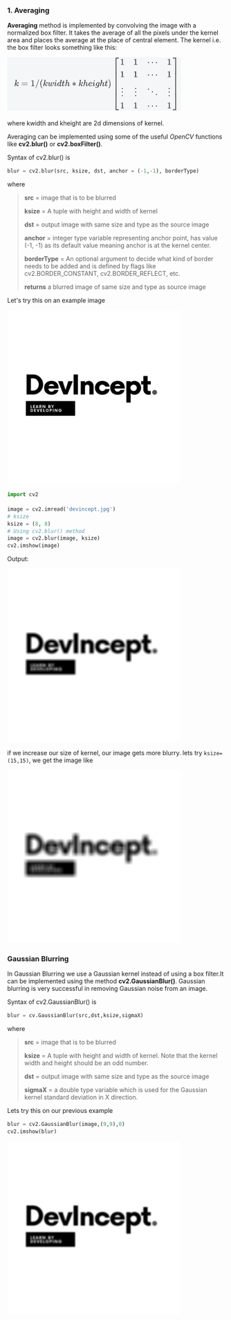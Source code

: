 ### 1. Averaging

**Averaging** method is implemented by convolving the image with a normalized box filter. It takes the average of all the pixels under the kernel area and places the average at the place of central element. The kernel i.e. the box filter looks something like this:

<img src="images\averagefilter.jpg" alt="averagefilter"/>

where kwidth and kheight are 2d dimensions of kernel.

Averaging can be implemented using some of the useful *OpenCV* functions like **cv2.blur()** or **cv2.boxFilter()**.

Syntax of cv2.blur() is 

```python
blur = cv2.blur(src, ksize, dst, anchor = (-1,-1), borderType)
```

where 

> **src** = image that is to be blurred
>
> **ksize** = A tuple with height and width of kernel
>
> **dst** = output image with same size and type as the source image
>
> **anchor** = integer type variable representing anchor point, has value (-1, -1) as its default value meaning anchor is at the kernel center.
>
> **borderType** = An optional argument to decide what kind of border needs to be added and is defined by flags like cv2.BORDER_CONSTANT, cv2.BORDER_REFLECT, etc.
>
> **returns** a blurred image of same size and type as source image

Let's try this on an example image

<img src="images\download.png" alt="download" style="zoom: 80%;" />

```python
import cv2

image = cv2.imread('devincept.jpg')
# ksize
ksize = (8, 8)  
# Using cv2.blur() method 
image = cv2.blur(image, ksize) 
cv2.imshow(image)
```

Output:

<img src="images\download (3).png" alt="download (1)" style="zoom: 80%;" />

if we increase our size of kernel, our image gets more blurry. lets try `ksize=(15,15)`, we get the image like 

<img src="images\download (2).png" alt="download (2)" style="zoom: 80%;" />

### Gaussian Blurring

In Gaussian Blurring we use a Gaussian kernel instead of using a box filter.It can be implemented using the method **cv2.GaussianBlur()**. Gaussian blurring is very successful in removing Gaussian noise from an image.

Syntax of cv2.GaussianBlur() is

```python
blur = cv.GaussianBlur(src,dst,ksize,sigmaX)
```



where

> **src** = image that is to be blurred
>
> **ksize** = A tuple with height and width of kernel. Note that the kernel width and height 	should be an odd number.
>
> **dst** = output image with same size and type as the source image
>
> **sigmaX** = a double type variable which is used for the Gaussian kernel standard deviation in X direction.

Lets try this on our previous example

```python
blur = cv2.GaussianBlur(image,(9,9),0)
cv2.imshow(blur)
```

<img src="images\download (4).png" alt="download (4)" style="zoom: 80%;" />
